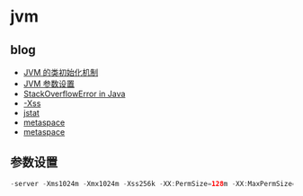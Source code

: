 # jvm

## blog

- [JVM 的类初始化机制](http://liujiacai.net/blog/2014/07/12/order-of-initialization-in-java/)
- [JVM 参数设置](http://unixboy.iteye.com/blog/174173)
- [StackOverflowError in Java](https://examples.javacodegeeks.com/java-basics/exceptions/java-lang-stackoverflowerror-how-to-solve-stackoverflowerror/)
- [-Xss](http://xmlandmore.blogspot.com/2014/09/jdk-8-thread-stack-size-tuning.html)
- [jstat](https://www.cnblogs.com/yjd_hycf_space/p/7755633.html)
- [metaspace](https://www.cnblogs.com/paddix/p/5309550.html)
- [metaspace](https://plumbr.io/outofmemoryerror/metaspace)

## 参数设置

```java
-server -Xms1024m -Xmx1024m -Xss256k -XX:PermSize=128m -XX:MaxPermSize=128m -XX:+UseParallelOldGC -XX:+HeapDumpOnOutOfMemoryError -XX:HeapDumpPath=/opt/dump -XX:+PrintGCDetails -XX:+PrintGCDateStamps -Xloggc:/opt/dump/heap_trace_payment.txt -XX:NewSize=512m -XX:MaxNewSize=512m
```
